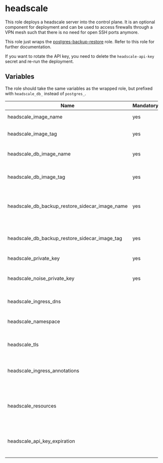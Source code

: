 # headscale

This role deploys a headscale server into the control plane. It is an optional component for deployment and can be used to access firewalls through a VPN mesh such that there is no need for open SSH ports anymore.

This role just wraps the [postgres-backup-restore](/control-plane/roles/postgres-backup-restore) role. Refer to this role for further documentation.

If you want to rotate the API key, you need to delete the `headscale-api-key` secret and re-run the deployment.

## Variables

The role should take the same variables as the wrapped role, but prefixed with `headscale_db_` instead of `postgres_`.

| Name                                           | Mandatory | Description                                                 |
| ---------------------------------------------- | --------- | ----------------------------------------------------------- |
| headscale_image_name                           | yes       | Image name of headscale                                     |
| headscale_image_tag                            | yes       | Image version of headscale                                  |
| headscale_db_image_name                        | yes       | Image name of headscale DB                                  |
| headscale_db_image_tag                         | yes       | Image version of headscale DB                               |
| headscale_db_backup_restore_sidecar_image_name | yes       | Image name of init container for headscale DB               |
| headscale_db_backup_restore_sidecar_image_tag  | yes       | Image version of init container for headscale DB            |
| headscale_private_key                          | yes       | Private key                                                 |
| headscale_noise_private_key                    | yes       | Noise Protocol Private key for TS2021 compatibility         |
| headscale_ingress_dns                          |           | Domain name                                                 |
| headscale_namespace                            |           | The deployment's target namespace                           |
| headscale_tls                                  |           | Enables TLS for headscale                                   |
| headscale_ingress_annotations                  |           | Annotations that will be attached to the ingress resource   |
| headscale_resources                            |           | The kubernetes resources for the actual headscale container |
| headscale_api_key_expiration                   |           | The time how long the generated api key will be valid       |
